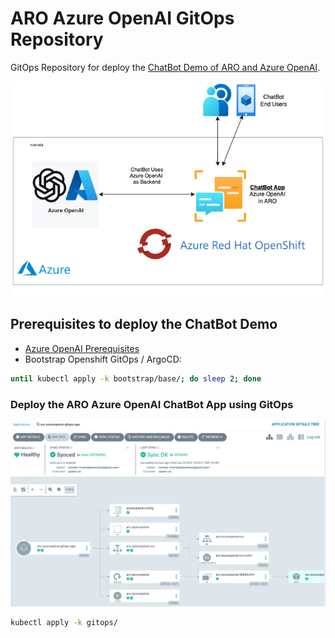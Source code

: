 # ARO Azure OpenAI GitOps Repository

GitOps Repository for deploy the [ChatBot Demo of ARO and Azure OpenAI](https://github.com/rcarrat-AI/aro-azureopenai/tree/main).

![Azure OpenAI App within ARO Cluster - 0](./assets/aro-azureopenai-0.png)

## Prerequisites to deploy the ChatBot Demo

* [Azure OpenAI Prerequisites](./assets/azure-openai.md)
* Bootstrap Openshift GitOps / ArgoCD:

```bash
until kubectl apply -k bootstrap/base/; do sleep 2; done
```

### Deploy the ARO Azure OpenAI ChatBot App using GitOps

![Azure OpenAI App within ARO Cluster - 2](./assets/aro-azureopenai-2.png)

```bash
kubectl apply -k gitops/
```